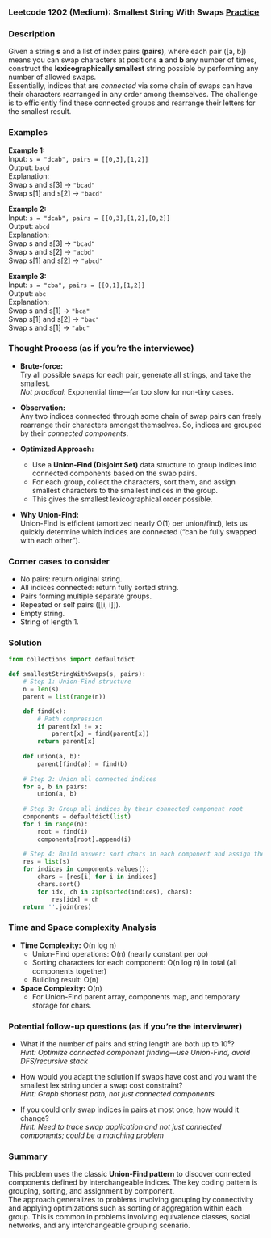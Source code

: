 ### Leetcode 1202 (Medium): Smallest String With Swaps [Practice](https://leetcode.com/problems/smallest-string-with-swaps)

### Description  
Given a string **s** and a list of index pairs (**pairs**), where each pair \([a, b]\) means you can swap characters at positions **a** and **b** any number of times, construct the **lexicographically smallest** string possible by performing any number of allowed swaps.  
Essentially, indices that are *connected* via some chain of swaps can have their characters rearranged in any order among themselves. The challenge is to efficiently find these connected groups and rearrange their letters for the smallest result.

### Examples  

**Example 1:**  
Input: `s = "dcab", pairs = [[0,3],[1,2]]`  
Output: `bacd`  
Explanation:  
Swap s and s[3] → `"bcad"`  
Swap s[1] and s[2] → `"bacd"`  

**Example 2:**  
Input: `s = "dcab", pairs = [[0,3],[1,2],[0,2]]`  
Output: `abcd`  
Explanation:  
Swap s and s[3] → `"bcad"`  
Swap s and s[2] → `"acbd"`  
Swap s[1] and s[2] → `"abcd"`  

**Example 3:**  
Input: `s = "cba", pairs = [[0,1],[1,2]]`  
Output: `abc`  
Explanation:  
Swap s and s[1] → `"bca"`  
Swap s[1] and s[2] → `"bac"`  
Swap s and s[1] → `"abc"`  

### Thought Process (as if you’re the interviewee)  
- **Brute-force:**  
  Try all possible swaps for each pair, generate all strings, and take the smallest.  
  *Not practical*: Exponential time—far too slow for non-tiny cases.

- **Observation:**  
  Any two indices connected through some chain of swap pairs can freely rearrange their characters amongst themselves. So, indices are grouped by their *connected components*.

- **Optimized Approach:**  
  - Use a **Union-Find (Disjoint Set)** data structure to group indices into connected components based on the swap pairs.
  - For each group, collect the characters, sort them, and assign smallest characters to the smallest indices in the group.
  - This gives the smallest lexicographical order possible.

- **Why Union-Find:**  
  Union-Find is efficient (amortized nearly O(1) per union/find), lets us quickly determine which indices are connected (“can be fully swapped with each other”).

### Corner cases to consider  
- No pairs: return original string.
- All indices connected: return fully sorted string.
- Pairs forming multiple separate groups.
- Repeated or self pairs ([[i, i]]).
- Empty string.
- String of length 1.

### Solution

```python
from collections import defaultdict

def smallestStringWithSwaps(s, pairs):
    # Step 1: Union-Find structure
    n = len(s)
    parent = list(range(n))

    def find(x):
        # Path compression
        if parent[x] != x:
            parent[x] = find(parent[x])
        return parent[x]
    
    def union(a, b):
        parent[find(a)] = find(b)
    
    # Step 2: Union all connected indices
    for a, b in pairs:
        union(a, b)
    
    # Step 3: Group all indices by their connected component root
    components = defaultdict(list)
    for i in range(n):
        root = find(i)
        components[root].append(i)
    
    # Step 4: Build answer: sort chars in each component and assign them back
    res = list(s)
    for indices in components.values():
        chars = [res[i] for i in indices]
        chars.sort()
        for idx, ch in zip(sorted(indices), chars):
            res[idx] = ch
    return ''.join(res)
```

### Time and Space complexity Analysis  

- **Time Complexity:** O(n log n)  
  - Union-Find operations: O(n) (nearly constant per op)
  - Sorting characters for each component: O(n log n) in total (all components together)
  - Building result: O(n)
- **Space Complexity:** O(n)  
  - For Union-Find parent array, components map, and temporary storage for chars.

### Potential follow-up questions (as if you’re the interviewer)  

- What if the number of pairs and string length are both up to 10⁵?  
  *Hint: Optimize connected component finding—use Union-Find, avoid DFS/recursive stack*

- How would you adapt the solution if swaps have cost and you want the smallest lex string under a swap cost constraint?  
  *Hint: Graph shortest path, not just connected components*

- If you could only swap indices in pairs at most once, how would it change?  
  *Hint: Need to trace swap application and not just connected components; could be a matching problem*

### Summary
This problem uses the classic **Union-Find pattern** to discover connected components defined by interchangeable indices. The key coding pattern is grouping, sorting, and assignment by component.  
The approach generalizes to problems involving grouping by connectivity and applying optimizations such as sorting or aggregation within each group. This is common in problems involving equivalence classes, social networks, and any interchangeable grouping scenario.